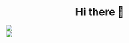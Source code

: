 <h1 align="center">Hi there 👋</h1>
<img src="https://github-readme-stats.vercel.app/api?username=AndaMiro&bg_color=1c1c1c&title_color=a3a3a3&text_color=15ff00&hide_border=true&show_icons=true&icon_color=a3a3a3" />
</br>
<img src="https://github-readme-stats.vercel.app/api/top-langs/?username=AndaMiro&layout=compact&bg_color=1c1c1c&title_color=a3a3a3&text_color=15ff00&hide_border=true&show_icons=true&show_icons=false" />

<!--
**AndaMiro/AndaMiro** is a ✨ _special_ ✨ repository because its `README.md` (this file) appears on your GitHub profile.

Here are some ideas to get you started:

- 🔭 I’m currently working on ...
- 🌱 I’m currently learning ...
- 👯 I’m looking to collaborate on ...
- 🤔 I’m looking for help with ...
- 💬 Ask me about ...
- 📫 How to reach me: ...
- 😄 Pronouns: ...
- ⚡ Fun fact: ...
-->
